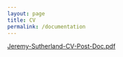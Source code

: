 ```yaml
---
layout: page
title: CV
permalink: /documentation
---
```


[Jeremy-Sutherland-CV-Post-Doc.pdf](https://github.com/jeremysutherland/jeremysutherland.github.io/files/9098465/Jeremy-Sutherland-CV-Post-Doc.pdf)
